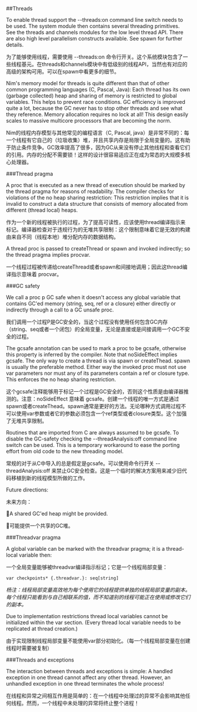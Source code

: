 ##Threads

To enable thread support the --threads:on command line switch needs to be used. The system module then contains several threading primitives. See the threads and channels modules for the low level thread API. There are also high level parallelism constructs available. See spawn for further details.

为了能够使用线程，需要使用 --threads:on 命令行开关。这个系统模块包含了一些线程基元。在threads和channels模块中有低级别的线程API，当然也有对应的高级的架构可用。可以在spawn中看更多的细节。

Nim's memory model for threads is quite different than that of other common programming languages (C, Pascal, Java): Each thread has its own (garbage collected) heap and sharing of memory is restricted to global variables. This helps to prevent race conditions. GC efficiency is improved quite a lot, because the GC never has to stop other threads and see what they reference. Memory allocation requires no lock at all! This design easily scales to massive multicore processors that are becoming the norm.

Nim的线程内存模型与其他常见的编程语言（C, Pascal, java）是非常不同的：每一个线程有它自己的（垃圾收集）堆，并且共享内存是局限于全局变量的。这有助于防止条件竞争。GC效率提高了很多，因为GC从来没有停止其他线程和查看它们的引用。内存的分配不需要锁！这样的设计很容易适应正在成为常态的大规模多核心处理器。

###Thread pragma

A proc that is executed as a new thread of execution should be marked by the thread pragma for reasons of readability. The compiler checks for violations of the no heap sharing restriction: This restriction implies that it is invalid to construct a data structure that consists of memory allocated from different (thread local) heaps.

作为一个新的线程被执行的过程，为了提高可读性，应该使用thread编译指示来标记。编译器检查对于违规行为的无堆共享限制：这个限制意味着它是无效的构建由来自不同（线程本地）堆分配内存的数据结构。

A thread proc is passed to createThread or spawn and invoked indirectly; so the thread pragma implies procvar.

一个线程过程被传递给createThread或者spawn和间接地调用；因此这thread编译指示意味着 procvar。

###GC safety

We call a proc p GC safe when it doesn't access any global variable that contains GC'ed memory (string, seq, ref or a closure) either directly or indirectly through a call to a GC unsafe proc.

我们调用一个过程P是GC安全的，当这个过程没有使用任何包含GC内存（string、seq或者一个闭包）的全局变量，无论是直接或是间接调用一个GC不安全的过程。

The gcsafe annotation can be used to mark a proc to be gcsafe, otherwise this property is inferred by the compiler. Note that noSideEffect implies gcsafe. The only way to create a thread is via spawn or createThead. spawn is usually the preferable method. Either way the invoked proc must not use var parameters nor must any of its parameters contain a ref or closure type. This enforces the no heap sharing restriction.

这个gcsafe注释能够用于标记一个过程是GC安全的，否则这个性质是由编译器推测的。注意：noSideEffect 意味着 gcsafe。创建一个线程的唯一方式是通过spawn或者createThead。spawn通常是更好的方法。无论哪种方式调用过程不可以使用var参数或者它的参数必须包含一个ref类型或者closure类型。这个加强了无堆共享限制。

Routines that are imported from C are always assumed to be gcsafe. To disable the GC-safety checking the --threadAnalysis:off command line switch can be used. This is a temporary workaround to ease the porting effort from old code to the new threading model.

常规的对于从C中导入的总是假定是gcsafe。可以使用命令行开关 --threadAnalysis:off 来禁止GC安全检查。这是一个临时的解决方案用来减少旧代码移植到新的线程模型所做的工作。

Future directions:

未来方向：

   A shared GC'ed heap might be provided.

   可能提供一个共享的GC堆。

###Threadvar pragma

A global variable can be marked with the threadvar pragma; it is a thread-local variable then:

一个全局变量能够被threadvar编译指示标记；它是一个线程局部变量：

    var checkpoints* {.threadvar.}: seq[string]

*杨注：线程局部变量高效地为每个使用它的线程提供单独的线程局部变量的副本。每个线程只能看到与自己相联系的值，而不知道别的线程可能正在使用或修改它们的副本。*

Due to implementation restrictions thread local variables cannot be initialized within the var section. (Every thread local variable needs to be replicated at thread creation.)

由于实现限制线程局部变量不能使用var部分初始化。（每一个线程局部变量在创建线程时需要被复制）

###Threads and exceptions

The interaction between threads and exceptions is simple: A handled exception in one thread cannot affect any other thread. However, an unhandled exception in one thread terminates the whole process!

在线程和异常之间相互作用是简单的：在一个线程中处理过的异常不会影响其他任何线程。然而，一个线程中未处理的异常将终止整个进程！

